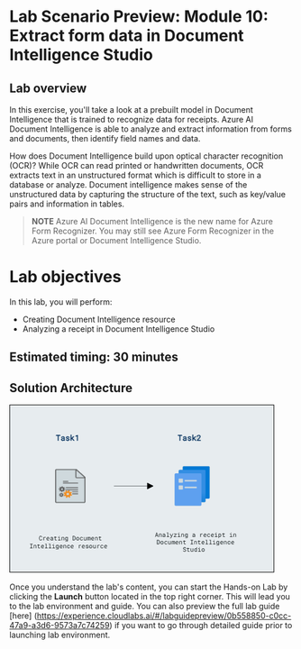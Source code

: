 # Lab Scenario Preview: Module 10: Extract form data in Document Intelligence Studio

## Lab overview
 
In this exercise, you'll take a look at a prebuilt model in Document Intelligence that is trained to recognize data for receipts. Azure AI Document Intelligence is able to analyze and extract information from forms and documents, then identify field names and data. 

How does Document Intelligence build upon optical character recognition (OCR)? While OCR can read printed or handwritten documents, OCR extracts text in an unstructured format which is difficult to store in a database or analyze. Document intelligence makes sense of the unstructured data by capturing the structure of the text, such as key/value pairs and information in tables. 

> **NOTE**
> Azure AI Document Intelligence is the new name for Azure Form Recognizer. You may still see Azure Form Recognizer in the Azure portal or Document Intelligence Studio.

# Lab objectives

In this lab, you will perform:

- Creating Document Intelligence resource
- Analyzing a receipt in Document Intelligence Studio

## Estimated timing: 30 minutes

## Solution Architecture

![](../media/module10.png)

Once you understand the lab's content, you can start the Hands-on Lab by clicking the **Launch** button located in the top right corner. This will lead you to the lab environment and guide. You can also preview the full lab guide [here]
(https://experience.cloudlabs.ai/#/labguidepreview/0b558850-c0cc-47a9-a3d6-9573a7c74259) if you want to go through detailed guide prior to launching lab environment.  